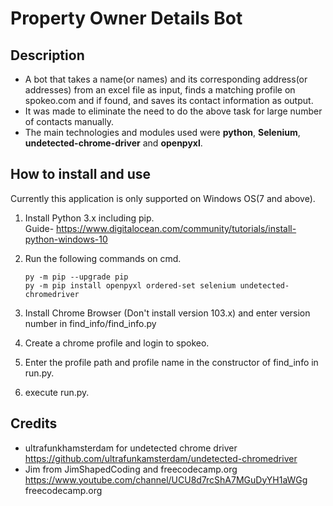 # Property Owner Details Bot

## Description
- A bot that takes a name(or names) and its corresponding address(or addresses) from an excel file as input, finds a matching profile on spokeo.com and if found, and saves its contact information as output.
- It was made to eliminate the need to do the above task for large number of contacts manually.
- The main technologies and modules used were **python**, **Selenium**, **undetected-chrome-driver** and **openpyxl**.
 
## How to install and use
Currently this application is only supported on Windows OS(7 and above).<br>
1. Install Python 3.x including pip.<br>Guide- https://www.digitalocean.com/community/tutorials/install-python-windows-10
2. Run the following commands on cmd.
    
       py -m pip --upgrade pip
       py -m pip install openpyxl ordered-set selenium undetected-chromedriver
3. Install Chrome Browser (Don't install version 103.x) and enter version number in find_info/find_info.py
4. Create a chrome profile and login to spokeo.
5. Enter the profile path and profile name in the constructor of find_info in run.py.
6. execute run.py.

## Credits
- ultrafunkhamsterdam for undetected chrome driver<br>https://github.com/ultrafunkamsterdam/undetected-chromedriver
- Jim from JimShapedCoding and freecodecamp.org<br>https://www.youtube.com/channel/UCU8d7rcShA7MGuDyYH1aWGg<br>freecodecamp.org

